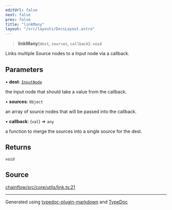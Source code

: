 ```yaml
---
editUrl: false
next: false
prev: false
title: "linkMany"
layout: "/src/layouts/DocsLayout.astro"
---
```


> **linkMany**(`dest`, `sources`, `callback`): `void`

Links multiple Source nodes to a Input node via a callback.

## Parameters

• **dest**: [`InputNode`](/api/core/inputnode/classes/inputnode/)

the input node that should take a value from the callback.

• **sources**: `Object`

an array of source nodes that will be passed into the callback.

• **callback**: (`val`) => `any`

a function to merge the sources into a single source for the dest.

## Returns

`void`

## Source

[chainflow/src/core/utils/link.ts:21](https://github.com/edwinlzs/chainflow/blob/99ff659/src/core/utils/link.ts#L21)

***

Generated using [typedoc-plugin-markdown](https://www.npmjs.com/package/typedoc-plugin-markdown) and [TypeDoc](https://typedoc.org/)

